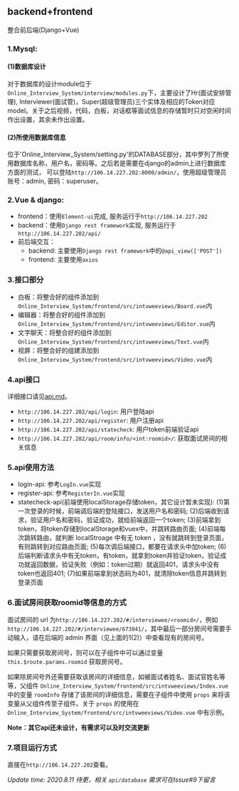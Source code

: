 ## backend+frontend
整合前后端(Django+Vue)
### 1.Mysql: 
#### (1)数据库设计
对于数据库的设计module位于`Online_Interview_System/interview/modules.py`下，主要设计了Hr(面试安排管理), Interviewer(面试管)，Super(超级管理员)三个实体及相应的Token对应model。关于之后视频，代码，白板，对话框等面试信息的存储暂时只对空闲时间作出设置，其余未作出设置。
#### (2)所使用数据库信息
位于'Online_Interview_System/setting.py'的DATABASE部分，其中罗列了所使用数据库名称，用户名，密码等。之后若是需要在django的admin上进行数据库方面的测试， 可以登陆`http://106.14.227.202:8000/admin/`，使用超级管理员账号：admin, 密码：superuser。
### 2.Vue & django: 
- frontend：使用`Element-ui`完成, 服务运行于`http://106.14.227.202`
- backend：使用`Django rest framework`实现, 服务运行于`http://106.14.227.202/api/`
- 前后端交互：
	- backend: 主要使用`Django rest framework`中的`@api_view(['POST'])`
	- frontend: 主要使用`axios`

### 3.接口部分
- 白板：将整合好的组件添加到`Online_Interview_System/frontend/src/intvweeviews/Board.vue`内
- 编辑器：将整合好的组件添加到`Online_Interview_System/frontend/src/intvweeviews/Editor.vue`内
- 文字聊天：将整合好的组件添加到`Online_Interview_System/frontend/src/intvweeviews/Text.vue`内
- 视屏：将整合好的组建添加到`Online_Interview_System/frontend/src/intvweeviews/Video.vue`内
### 4.api接口
详细接口请见[api.md](API.md)。

- `http://106.14.227.202/api/login`: 用户登陆api
- `http://106.14.227.202/api/register`: 用户注册api
- `http://106.14.227.202/api/statecheck`: 用户token前端验证api
- `http://106.14.227.202/api/room/info/<int:roomid>/`: 获取面试房间的相关信息

### 5.api使用方法
- login-api: 参考`LogIn.vue`实现
- register-api: 参考`RegisterIn.vue`实现
- statecheck-api(前端使用localStorage存储token，其它设计暂未实现): (1)第一次登录的时候，前端调后端的登陆接口，发送用户名和密码; (2)后端收到请求，验证用户名和密码，验证成功，就给前端返回一个token; (3)前端拿到token，将token存储到localStorage和vuex中，并跳转路由页面; (4)前端每次跳转路由，就判断 localStroage 中有无 token ，没有就跳转到登录页面，有则跳转到对应路由页面; (5)每次调后端接口，都要在请求头中加token; (6)后端判断请求头中有无token，有token，就拿到token并验证token，验证成功就返回数据，验证失败（例如：token过期）就返回401，请求头中没有token也返回401; (7)如果前端拿到状态码为401，就清除token信息并跳转到登录页面

### 6.面试房间获取roomid等信息的方式
面试房间的 url 为`http://106.14.227.202/#/interviewee/<roomid>/`，例如 `http://106.14.227.202/#/interviewee/673841/`，其中最后一部分房间号需要手动输入，请在后端的 admin 界面（见上面的1(2)）中查看现有的房间号。

如果只需要获取房间号，则可以在子组件中可以通过变量 `this.$route.params.roomid` 获取房间号。

如果除房间号外还需要获取该房间的详细信息，如被面试者姓名、面试官姓名等等，父组件 `Online_Interview_System/frontend/src/intvweeviews/Index.vue` 中的变量 `roomInfo` 存储了该房间的详细信息，需要在子组件中使用 `props` 来将该变量从父组件传至子组件。关于 `props` 的使用在 `Online_Interview_System/frontend/src/intvweeviews/Video.vue` 中有示例。

**Note：其它api还未设计，有需求可以及时交流更新**
### 7.项目运行方式
直接在`http://106.14.227.202`查看。




<I>Update time: 2020.8.11</I>
<I>待更，相关 `api/database` 需求可在Issue#9下留言</I>
